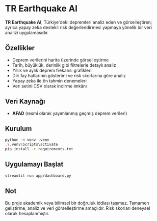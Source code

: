 # TR Earthquake AI

**TR Earthquake AI**, Türkiye'deki depremleri analiz eden ve görselleştiren; ayrıca yapay zeka destekli risk değerlendirmesi yapmaya yönelik bir veri analizi uygulamasıdır.

## Özellikler

- Deprem verilerini harita üzerinde görselleştirme  
- Tarih, büyüklük, derinlik gibi filtrelerle detaylı analiz  
- Yıllık ve aylık deprem frekansı grafikleri  
- Diri fay hatlarının gösterimi ve risk skorlarına göre analiz  
- Yapay zeka ile ön tahmin denemeleri  
- Veri setini CSV olarak indirme imkânı  

## Veri Kaynağı

- **AFAD** (resmî olarak yayımlanmış geçmiş deprem verileri)

## Kurulum

```bash
python -m venv .venv
.\.venv\Scripts\activate
pip install -r requirements.txt
```

## Uygulamayı Başlat

```bash
streamlit run app/dashboard.py
```

## Not

Bu proje akademik veya bilimsel bir doğruluk iddiası taşımaz. Tamamen geliştirme, analiz ve veri görselleştirme amaçlıdır. Risk skorları deneysel olarak hesaplanmıştır.